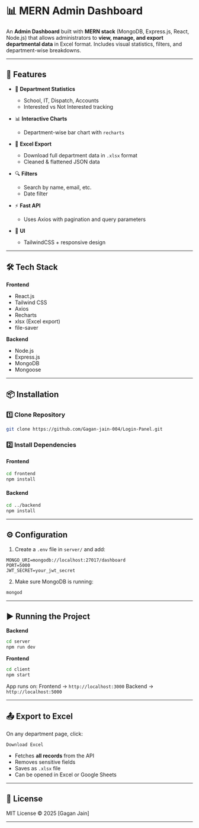 # 📊 MERN Admin Dashboard

An **Admin Dashboard** built with **MERN stack** (MongoDB, Express.js, React, Node.js) that allows administrators to **view, manage, and export departmental data** in Excel format.
Includes visual statistics, filters, and department-wise breakdowns.

---

## 🚀 Features

* 📌 **Department Statistics**

  * School, IT, Dispatch, Accounts
  * Interested vs Not Interested tracking
* 📊 **Interactive Charts**

  * Department-wise bar chart with `recharts`
* 📂 **Excel Export**

  * Download full department data in `.xlsx` format
  * Cleaned & flattened JSON data
* 🔍 **Filters**

  * Search by name, email, etc.
  * Date filter
* ⚡ **Fast API**

  * Uses Axios with pagination and query parameters
* 🎨 **UI**

  * TailwindCSS + responsive design

---

## 🛠️ Tech Stack

**Frontend**

* React.js
* Tailwind CSS
* Axios
* Recharts
* xlsx (Excel export)
* file-saver

**Backend**

* Node.js
* Express.js
* MongoDB
* Mongoose

---

## 📦 Installation

### 1️⃣ Clone Repository

```bash
git clone https://github.com/Gagan-jain-004/Login-Panel.git

```

### 2️⃣ Install Dependencies

#### Frontend

```bash
cd frontend
npm install
```

#### Backend

```bash
cd ../backend
npm install
```

---

## ⚙️ Configuration

1. Create a `.env` file in `server/` and add:

```env
MONGO_URI=mongodb://localhost:27017/dashboard
PORT=5000
JWT_SECRET=your_jwt_secret
```

2. Make sure MongoDB is running:

```bash
mongod
```

---

## ▶️ Running the Project

**Backend**

```bash
cd server
npm run dev
```

**Frontend**

```bash
cd client
npm start
```

App runs on:
Frontend → `http://localhost:3000`
Backend → `http://localhost:5000`

---

## 📤 Export to Excel

On any department page, click:

```
Download Excel
```

* Fetches **all records** from the API
* Removes sensitive fields
* Saves as `.xlsx` file
* Can be opened in Excel or Google Sheets

---

## 📜 License

MIT License © 2025 \[Gagan Jain]

---